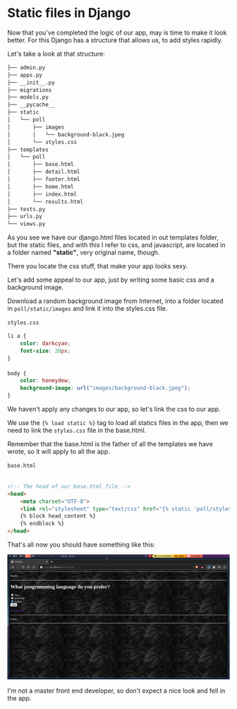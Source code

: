 # Static files in Django

Now that you've completed the logic of our app, may is time to make it look better.
For this Django has a structure that allows us, to add styles rapidly.

Let's take a look at that structure:

```bash
├── admin.py
├── apps.py
├── __init__.py
├── migrations
├── models.py
├── __pycache__
├── static
│   └── poll
│       ├── images
│       │   └── background-black.jpeg
│       └── styles.css
├── templates
│   └── poll
│       ├── base.html
│       ├── detail.html
│       ├── footer.html
│       ├── home.html
│       ├── index.html
│       └── results.html
├── tests.py
├── urls.py
└── views.py
```

As you see we have our django.html files located in out templates folder, 
but the static files, and with this I refer to css,
and javascript, are located in a folder named **"static"**, very original name, though.

There you locate the css stuff, that make your app looks
sexy.

Let's add some appeal to our app, just by writing some basic css and a background image.

Download  a random background image from Internet, into a folder located in `poll/static/images` and link it 
into the styles.css file.

`styles.css`

```css
li a {
    color: darkcyan;
    font-size: 20px;
}

body {
    color: honeydew;
    background-image: url("images/background-black.jpeg");
}
```

We haven't apply any changes to our app, so let's link the css to our app.

We use the `{% load static %}` tag to load all statics files in the app, then we need to link the `styles.css`
file in the base.html. 

Remember that the base.html is the father of all the templates we have wrote, so it will apply to all the app.

`base.html`

```html

<!-- The head of our base.html file -->
<head>
    <meta charset="UTF-8">
    <link rel="stylesheet" type="text/css" href="{% static 'poll/styles.css' %}">
    {% block head_content %}
    {% endblock %}
</head>

```

That's all now you should have something like this:

![Beautiful page](../.screenshots/styles/Styles.png)

I'm not a master front end developer, so don't expect a nice look and fell in the app.


